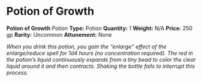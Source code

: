 # Potion of Growth

**Potion of Growth**
_Potion_
**Type:** Potion
**Quantity:** 1
**Weight:** N/A
**Price:** 250 gp
**Rarity:** Uncommon
**Attunement:** None

*When you drink this potion, you gain the “enlarge” effect of the enlarge/reduce spell for 1d4 hours (no concentration required). The red in the potion’s liquid continuously expands from a tiny bead to color the clear liquid around it and then contracts. Shaking the bottle fails to interrupt this process.*